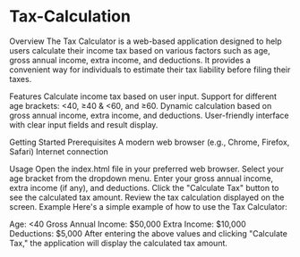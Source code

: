 # Tax-Calculation
Overview
The Tax Calculator is a web-based application designed to help users calculate their income tax based on various factors such as age, gross annual income, extra income, and deductions. It provides a convenient way for individuals to estimate their tax liability before filing their taxes.

Features
Calculate income tax based on user input.
Support for different age brackets: <40, ≥40 & <60, and ≥60.
Dynamic calculation based on gross annual income, extra income, and deductions.
User-friendly interface with clear input fields and result display.

Getting Started
Prerequisites
A modern web browser (e.g., Chrome, Firefox, Safari)
Internet connection

Usage
Open the index.html file in your preferred web browser.
Select your age bracket from the dropdown menu.
Enter your gross annual income, extra income (if any), and deductions.
Click the "Calculate Tax" button to see the calculated tax amount.
Review the tax calculation displayed on the screen.
Example
Here's a simple example of how to use the Tax Calculator:

Age: <40
Gross Annual Income: $50,000
Extra Income: $10,000
Deductions: $5,000
After entering the above values and clicking "Calculate Tax," the application will display the calculated tax amount.